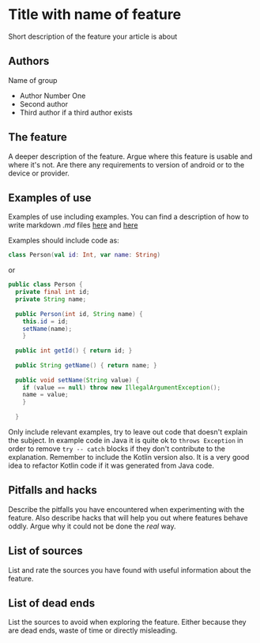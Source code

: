 # Title with name of feature

Short description of the feature your article is about

## Authors

Name of group 

* Author Number One
* Second author
* Third author if a third author exists

## The feature

A deeper description of the feature.
Argue where this feature is usable and where it's not.
Are there any requirements to version of android or to the device or provider.

## Examples of use

Examples of use including examples.
You can find a description of how to write markdown *.md* files
[here](https://github.com/adam-p/markdown-here/wiki/Markdown-Cheatsheet "Markdown Cheatsheet")
and [here](https://guides.github.com/features/mastering-markdown/ "Mastering Markdown")

Examples should include code as:

```kotlin
class Person(val id: Int, var name: String)
```
or
```java
public class Person {
  private final int id;
  private String name;
  
  public Person(int id, String name) {
    this.id = id;
    setName(name);
    }
  
  public int getId() { return id; }
  
  public String getName() { return name; }
  
  public void setName(String value) { 
    if (value == null) throw new IllegalArgumentException();
    name = value;
    }
  
  }
```

Only include relevant examples, try to leave out code that doesn't explain the subject.
In example code in Java it is quite ok to `throws Exception` in order to remove `try -- catch` blocks if they don't contribute
to the explanation. Remember to include the Kotlin version also.
It is a very good idea to refactor Kotlin code if it was generated from Java code.

## Pitfalls and hacks

Describe the pitfalls you have encountered when experimenting with the feature.
Also describe hacks that will help you out where features behave oddly. Argue why it could not be done the *real* way.

## List of sources

List and rate the sources you have found with useful information about the feature.

## List of dead ends

List the sources to avoid when exploring the feature.
Either because they are dead ends, waste of time or directly misleading.



